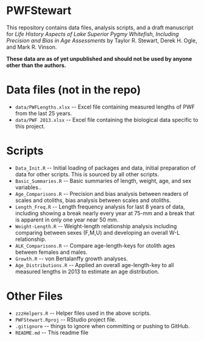 PWFStewart
==========

This repository contains data files, analysis scripts, and a draft manuscript for *Life History Aspects of Lake Superior Pygmy Whitefish, Including Precision and Bias in Age Assessments* by Taylor R. Stewart, Derek H. Ogle, and Mark R. Vinson.

**These data are as of yet unpublished and should not be used by anyone other than the authors.**

# Data files (not in the repo)
* `data/PWFLengths.xlsx` -- Excel file containing measured lengths of PWF from the last 25 years.
* `data/PWF 2013.xlsx` -- Excel file containing the biological data specific to this project.

# Scripts
* `Data_Init.R` -- Initial loading of packages and data, initial preparation of data for other scripts.  This is sourced by all other scripts.
* `Basic_Summaries.R` -- Basic summaries of length, weight, age, and sex variables..
* `Age_Comparisons.R` -- Precision and bias analysis between readers of scales and otoliths, bias analysis between scales and otoliths.
* `Length_Freq.R` -- Length frequency analysis for last 8 years of data, including showing a break nearly every year at 75-mm and a break that is apparent in only one year near 50 mm.
* `Weight-Length.R` -- Weight-length relationship analysis including comparing between sexes (F,M,U) and developing an overall W-L relationship.
* `ALK_Comparisons.R` -- Compare age-length-keys for otolith ages between females and males.
* `Growth.R` -- von Bertalanffy growth analyses.
* `Age_Distributions.R` -- Applied an overall age-length-key to all measured lengths in 2013 to estimate an age distribution.


# Other Files
* `zzzHelpers.R` -- Helper files used in the above scripts.
* `PWFStewart.Rproj` -- RStudio project file.
* `.gitignore` -- things to ignore when committing or pushing to GitHub.
* `README.md` -- This readme file
